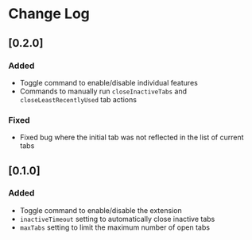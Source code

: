 # Change Log

## [0.2.0]

### Added

- Toggle command to enable/disable individual features
- Commands to manually run `closeInactiveTabs` and `closeLeastRecentlyUsed` tab actions

### Fixed

- Fixed bug where the initial tab was not reflected in the list of current tabs

## [0.1.0]

### Added

- Toggle command to enable/disable the extension
- `inactiveTimeout` setting to automatically close inactive tabs
- `maxTabs` setting to limit the maximum number of open tabs
